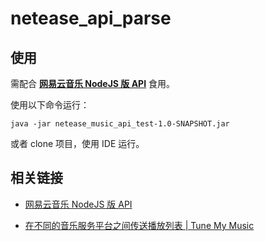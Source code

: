 # netease_api_parse

## 使用

需配合 **[网易云音乐 NodeJS 版 API](https://neteasecloudmusicapi.vercel.app)** 食用。

使用以下命令运行：

``` shell
java -jar netease_music_api_test-1.0-SNAPSHOT.jar
```

或者 clone 项目，使用 IDE 运行。

## 相关链接

- [网易云音乐 NodeJS 版 API](https://neteasecloudmusicapi.vercel.app)

- [在不同的音乐服务平台之间传送播放列表 | Tune My Music](https://www.tunemymusic.com/zh-cn/)